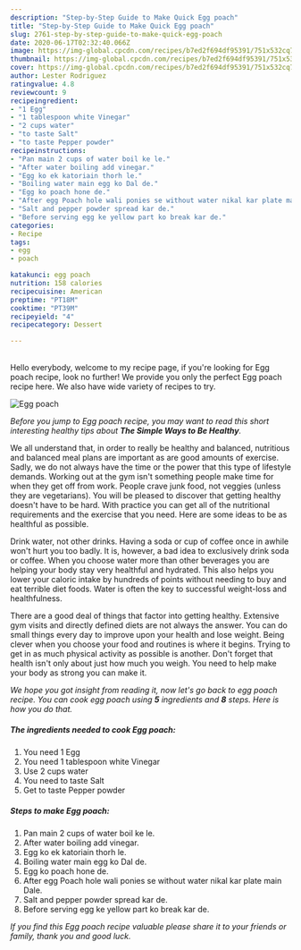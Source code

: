 ```yaml
---
description: "Step-by-Step Guide to Make Quick Egg poach"
title: "Step-by-Step Guide to Make Quick Egg poach"
slug: 2761-step-by-step-guide-to-make-quick-egg-poach
date: 2020-06-17T02:32:40.066Z
image: https://img-global.cpcdn.com/recipes/b7ed2f694df95391/751x532cq70/egg-poach-recipe-main-photo.jpg
thumbnail: https://img-global.cpcdn.com/recipes/b7ed2f694df95391/751x532cq70/egg-poach-recipe-main-photo.jpg
cover: https://img-global.cpcdn.com/recipes/b7ed2f694df95391/751x532cq70/egg-poach-recipe-main-photo.jpg
author: Lester Rodriguez
ratingvalue: 4.8
reviewcount: 9
recipeingredient:
- "1 Egg"
- "1 tablespoon white Vinegar"
- "2 cups water"
- "to taste Salt"
- "to taste Pepper powder"
recipeinstructions:
- "Pan main 2 cups of water boil ke le."
- "After water boiling add vinegar."
- "Egg ko ek katoriain thorh le."
- "Boiling water main egg ko Dal de."
- "Egg ko poach hone de."
- "After egg Poach hole wali ponies se without water nikal kar plate main Dale."
- "Salt and pepper powder spread kar de."
- "Before serving egg ke yellow part ko break kar de."
categories:
- Recipe
tags:
- egg
- poach

katakunci: egg poach 
nutrition: 158 calories
recipecuisine: American
preptime: "PT18M"
cooktime: "PT39M"
recipeyield: "4"
recipecategory: Dessert

---
```

<br>
Hello everybody, welcome to my recipe page, if you're looking for Egg poach recipe, look no further! We provide you only the perfect Egg poach recipe here. We also have wide variety of recipes to try.
<br>


![Egg poach](https://img-global.cpcdn.com/recipes/b7ed2f694df95391/751x532cq70/egg-poach-recipe-main-photo.jpg)

<i>Before you jump to Egg poach recipe, you may want to read this short interesting healthy tips about <strong>The Simple Ways to Be Healthy</strong>.</i>

We all understand that, in order to really be healthy and balanced, nutritious and balanced meal plans are important as are good amounts of exercise. Sadly, we do not always have the time or the power that this type of lifestyle demands. Working out at the gym isn't something people make time for when they get off from work. People crave junk food, not veggies (unless they are vegetarians). You will be pleased to discover that getting healthy doesn't have to be hard. With practice you can get all of the nutritional requirements and the exercise that you need. Here are some ideas to be as healthful as possible.

Drink water, not other drinks. Having a soda or cup of coffee once in awhile won't hurt you too badly. It is, however, a bad idea to exclusively drink soda or coffee. When you choose water more than other beverages you are helping your body stay very healthful and hydrated. This also helps you lower your caloric intake by hundreds of points without needing to buy and eat terrible diet foods. Water is often the key to successful weight-loss and healthfulness.

There are a good deal of things that factor into getting healthy. Extensive gym visits and directly defined diets are not always the answer. You can do small things every day to improve upon your health and lose weight. Being clever when you choose your food and routines is where it begins. Trying to get in as much physical activity as possible is another. Don't forget that health isn't only about just how much you weigh. You need to help make your body as strong you can make it. 


<i>We hope you got insight from reading it, now let's go back to egg poach recipe. You can cook egg poach using <strong>5</strong> ingredients and <strong>8</strong> steps. Here is how you do that.
</i>

##### The ingredients needed to cook Egg poach:

1. You need 1 Egg
1. You need 1 tablespoon white Vinegar
1. Use 2 cups water
1. You need to taste Salt
1. Get to taste Pepper powder


##### Steps to make Egg poach:

1. Pan main 2 cups of water boil ke le.
1. After water boiling add vinegar.
1. Egg ko ek katoriain thorh le.
1. Boiling water main egg ko Dal de.
1. Egg ko poach hone de.
1. After egg Poach hole wali ponies se without water nikal kar plate main Dale.
1. Salt and pepper powder spread kar de.
1. Before serving egg ke yellow part ko break kar de.


<i>If you find this Egg poach recipe valuable please share it to your friends or family, thank you and good luck.</i>
